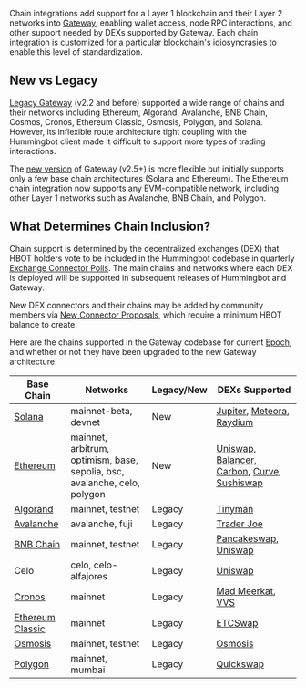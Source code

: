 Chain integrations add support for a Layer 1 blockchain and their Layer 2 networks into [Gateway](/gateway), enabling wallet access, node RPC interactions, and other support needed by DEXs supported by Gateway. Each chain integration is customized for a particular blockchain's idiosyncrasies to enable this level of standardization.

## New vs Legacy

[Legacy Gateway](/gateway/legacy) (v2.2 and before) supported a wide range of chains and their networks including Ethereum, Algorand, Avalanche, BNB Chain, Cosmos, Cronos, Ethereum Classic, Osmosis, Polygon, and Solana. However, its inflexible route architecture tight coupling with the Hummingbot client made it difficult to support more types of trading interactions.

The [new version](/gateway/new) of Gateway (v2.5+) is more flexible but initially supports only a few base chain architectures (Solana and Ethereum). The Ethereum chain integration now supports any EVM-compatible network, including other Layer 1 networks such as Avalanche, BNB Chain, and Polygon.

## What Determines Chain Inclusion?

Chain support is determined by the decentralized exchanges (DEX) that HBOT holders vote to be included in the Hummingbot codebase in quarterly [Exchange Connector Polls](/governance/polls). The main chains and networks where each DEX is deployed will be supported in subsequent releases of Hummingbot and Gateway.

New DEX connectors and their chains may be added by community members via [New Connector Proposals](/governance/proposals), which require a minimum HBOT balance to create.

Here are the chains supported in the Gateway codebase for current [Epoch](/governance/epochs), and whether or not they have been upgraded to the new Gateway architecture.

| Base Chain | Networks | Legacy/New | DEXs Supported |
|----------|----------|------------|-----------|
| [Solana](solana.md) | mainnet-beta, devnet | New | [Jupiter](/exchanges/gateway/jupiter), [Meteora](/exchanges/gateway/meteora), [Raydium](/exchanges/gateway/raydium) |
| [Ethereum](ethereum.md) | mainnet, arbitrum, optimism, base, sepolia, bsc, avalanche, celo, polygon | New | [Uniswap](/exchanges/gateway/uniswap), [Balancer](/exchanges/gateway/balancer), [Carbon](/exchanges/gateway/carbon), [Curve](/exchanges/gateway/curve), [Sushiswap](/exchanges/gateway/sushiswap) |
| [Algorand](algorand.md) | mainnet, testnet | Legacy | [Tinyman](/exchanges/gateway/tinyman) |
| [Avalanche](avalanche.md) | avalanche, fuji | Legacy | [Trader Joe](/exchanges/gateway/traderjoe) |
| [BNB Chain](bnb-chain.md) | mainnet, testnet | Legacy | [Pancakeswap](/exchanges/gateway/pancakeswap), [Uniswap](/exchanges/gateway/uniswap) |
| Celo | celo, celo-alfajores | Legacy | [Uniswap](/exchanges/gateway/uniswap) |
| [Cronos](cronos.md) | mainnet | Legacy | [Mad Meerkat](/exchanges/gateway/mad-meerkat), [VVS](/exchanges/gateway/vvs) |
| [Ethereum Classic](ethereum-classic.md) | mainnet | Legacy | [ETCSwap](/exchanges/gateway/etcSwap) |
| [Osmosis](osmosis-chain.md) | mainnet, testnet | Legacy | [Osmosis](/exchanges/gateway/osmosis) |
| [Polygon](polygon.md) | mainnet, mumbai | Legacy | [Quickswap](/exchanges/gateway/quickswap) | 
